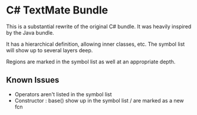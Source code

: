 # C# TextMate Bundle #

This is a substantial rewrite of the original C# bundle.
It was heavily inspired by the Java bundle.

It has a hierarchical definition, allowing inner classes, etc.
The symbol list will show up to several layers deep.

Regions are marked in the symbol list as well at an appropriate depth.

## Known Issues ##

* Operators aren't listed in the symbol list
* Constructor : base() show up in the symbol list / are marked as a new fcn

